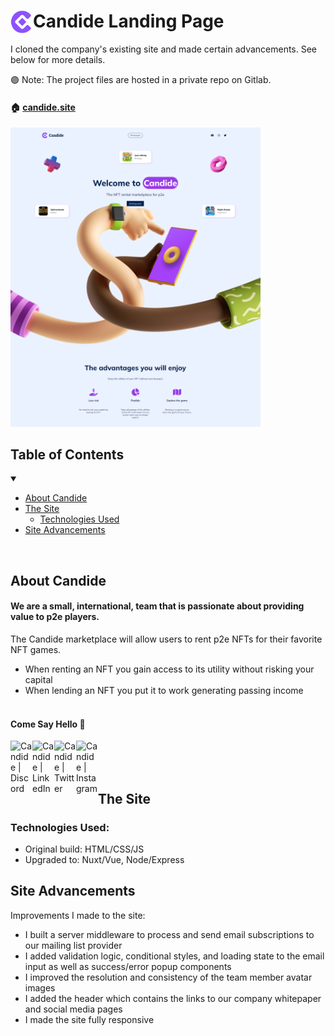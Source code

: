 # <img align="left" alt="Candide" width="36px" src="./assets/logo.png" />Candide Landing Page

I cloned the company's existing site and made certain advancements. See below for more details.

🟣 Note: The project files are hosted in a private repo on Gitlab.


#### 🏠 <a href="https://candide.site/">candide.site</a>

<a href="https://candide.site/" target="_blank">
<img src="./assets/candide-site.png" alt="candide landing page screen shot" width="400px" />
</a>

## Table of Contents

<details open>
<summary></summary>

- [About Candide](#about-candide)
- [The Site](#the-site)
  - [Technologies Used](#technologies-used)
- [Site Advancements](#site-advancements)

</details>
<br>

## About Candide

#### We are a small, international, team that is passionate about providing value to p2e players.

The Candide marketplace will allow users to rent p2e NFTs for their favorite NFT games.

- When renting an NFT you gain access to its utility without risking your capital
- When lending an NFT you put it to work generating passing income
  <br>
  <br>

#### Come Say Hello 👋

[<img align="left" alt="Candide | Discord" width="35px" src="https://s3-storage.textopus.nl/wp-content/uploads/2015/05/18050104/Discord-icon-270x270.png" />][discord]
[<img align="left" alt="Candide | LinkedIn" width="35px" src="https://icons.iconarchive.com/icons/danleech/simple/1024/linkedin-icon.png" />][linkedin]
[<img align="left" alt="Candide | Twitter" width="35px" src="https://www.seekpng.com/png/full/5-54303_twitter-introduces-a-new-app-for-windows-twitter.png" />][twitter]
[<img align="left" alt="Candide | Instagram" width="35px" src="https://upload.wikimedia.org/wikipedia/commons/a/a5/Instagram_icon.png" />][instagram]

[twitter]: https://twitter.com/CandideNft
[instagram]: https://www.instagram.com/candidenft/
[linkedin]: https://www.linkedin.com/company/candidenft/
[discord]: https://discord.com/channels/1000021187600076810/1000021854058205224

<br>
<br>
<br>

## The Site

### Technologies Used:

- Original build: HTML/CSS/JS
- Upgraded to: Nuxt/Vue, Node/Express

## Site Advancements

Improvements I made to the site:

- I built a server middleware to process and send email subscriptions to our mailing list provider
- I added validation logic, conditional styles, and loading state to the email input as well as success/error popup components
- I improved the resolution and consistency of the team member avatar images
- I added the header which contains the links to our company whitepaper and social media pages
- I made the site fully responsive
